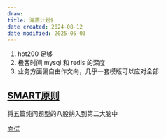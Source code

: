 ```yaml
---
draw:
title: 海燕计划$
date created: 2024-08-12
date modified: 2025-05-03
---
```


1. hot200 足够
2. 极客时间 mysql 和 redis 的深度
3. 业务方面偏自由作文向，几乎一套模版可以应对全部

## [SMART原则](SMART原则.md)

将五篇纯问题型的八股纳入到第二大脑中

[面试](面试.md)
